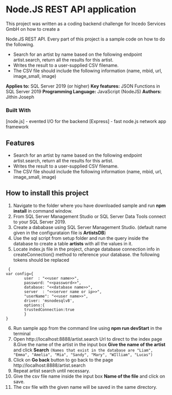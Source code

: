 # Node.JS REST API application 

This project was written as a coding backend challenge for Incedo Services GmbH on how to create a 

Node.JS REST API. Every part of this project is a sample code on how to do the following.
* Search for an artist by name based on the following endpoint artist.search, return all the
results for this artist.
* Writes the result to a user-supplied CSV filename.
* The CSV file should include the following information (name, mbid, url, image_small,
image)

**Applies to:** SQL Server 2019 (or higher)
**Key features:** JSON Functions in SQL Server 2019 
**Programming Language:** JavaScript (NodeJS)
**Authors:** Jithin Joseph

### Built With

[node.js] - evented I/O for the backend
[Express] - fast node.js network app framework 

## Features

* Search for an artist by name based on the following endpoint artist.search, return all the
results for this artist.
* Writes the result to a user-supplied CSV filename.
* The CSV file should include the following information (name, mbid, url, image_small,
image)

## How to install this project 

1. Navigate to the folder where you have downloaded sample and run **npm install** in command window.
2. From SQL Server Management Studio or SQL Server Data Tools connect to your SQL Server 2019.
3. Create a dababase using SQL Server Management Studio. (default name given in the configurataion file is **ArtistsDB**)
4. Use the sql script from setup folder and run the query inside the database to create a table **artists** with all the values in it.
5. Locate index.js file in the project, change database connection info in createConnection() method to reference your database. the following tokens should be replaced
```
 {
var config={
        user  : "<<user name>>",
        password: "<<password>>",
        database: "<<database name>>",
        server  : "<<server name or ip>>",
        "userName": "<<user name>>",
        driver: 'msnodesqlv8',
        options:{
        trustedConnection:true
        }
}
```
6. Run sample app from the command line using **npm run devStart** in the terminal
7. Open http://localhost:8888/artist.search Url to direct to the index page 
8.Give the name of the artist in the input box **Give the name of the artist** and click **Search**
```(Names that exist in the database are "Liam", "Emma", "Amelia", "Mia", "Sandy", "Mary", "WIlliam", "Lucas")```
8. Click on **Go back** button to go back to the page http://localhost:8888/artist.search
9. Repeat artist search until necessary.
10. Give the csv file name inside the input box **Name of the file** and click on save. 
11. The csv file with the given name will be saved in the same directory. 



